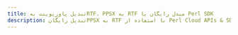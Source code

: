 ---title: تبدیل پاورپوینت بهRTF، PPSX به RTF مبدل رایگان یا Perl SDKdescription: تبدیل رایگانPPSX به RTF با استفاده از Perl Cloud APIs & SDK. همچنین اسناد Microsoft PowerPoint را در Cloud ایجاد، ویرایش و رندر کنید.---